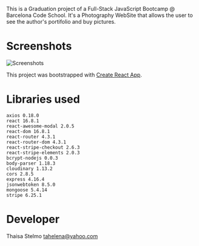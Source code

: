 This is a Graduation project of a Full-Stack JavaScript Bootcamp @ Barcelona Code School.
It's a Photography WebSite that allows the user to see the author's portifolio and buy pictures.

# Screenshots
![Screenshots](https://res.cloudinary.com/tahelena/image/upload/v1552473488/PhotoProject/htsw_collage.jpg)

This project was bootstrapped with [Create React App](https://github.com/facebook/create-react-app).

# Libraries used

    axios 0.18.0
    react 16.8.1
    react-awesome-modal 2.0.5
    react-dom 16.8.1
    react-router 4.3.1
    react-router-dom 4.3.1
    react-stripe-checkout 2.6.3
    react-stripe-elements 2.0.3
    bcrypt-nodejs 0.0.3
    body-parser 1.18.3
    cloudinary 1.13.2
    cors 2.8.5
    express 4.16.4
    jsonwebtoken 8.5.0
    mongoose 5.4.14
    stripe 6.25.1
    
# Developer

Thaisa Stelmo tahelena@yahoo.com
